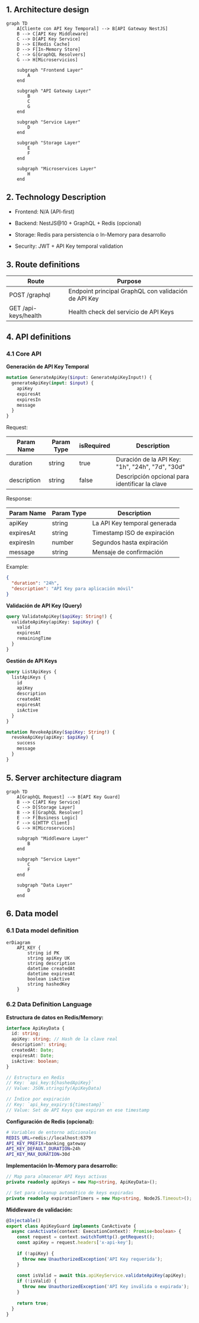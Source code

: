 ## 1. Architecture design

```mermaid
graph TD
    A[Cliente con API Key Temporal] --> B[API Gateway NestJS]
    B --> C[API Key Middleware]
    C --> D[API Key Service]
    D --> E[Redis Cache]
    D --> F[In-Memory Store]
    C --> G[GraphQL Resolvers]
    G --> H[Microservicios]
    
    subgraph "Frontend Layer"
        A
    end
    
    subgraph "API Gateway Layer"
        B
        C
        G
    end
    
    subgraph "Service Layer"
        D
    end
    
    subgraph "Storage Layer"
        E
        F
    end
    
    subgraph "Microservices Layer"
        H
    end
```

## 2. Technology Description

* Frontend: N/A (API-first)

* Backend: NestJS\@10 + GraphQL + Redis (opcional)

* Storage: Redis para persistencia o In-Memory para desarrollo

* Security: JWT + API Key temporal validation

## 3. Route definitions

| Route                | Purpose                                              |
| -------------------- | ---------------------------------------------------- |
| POST /graphql        | Endpoint principal GraphQL con validación de API Key |
| GET /api-keys/health | Health check del servicio de API Keys                |

## 4. API definitions

### 4.1 Core API

**Generación de API Key Temporal**

```graphql
mutation GenerateApiKey($input: GenerateApiKeyInput!) {
  generateApiKey(input: $input) {
    apiKey
    expiresAt
    expiresIn
    message
  }
}
```

Request:

| Param Name  | Param Type | isRequired | Description                                      |
| ----------- | ---------- | ---------- | ------------------------------------------------ |
| duration    | string     | true       | Duración de la API Key: "1h", "24h", "7d", "30d" |
| description | string     | false      | Descripción opcional para identificar la clave   |

Response:

| Param Name | Param Type | Description                  |
| ---------- | ---------- | ---------------------------- |
| apiKey     | string     | La API Key temporal generada |
| expiresAt  | string     | Timestamp ISO de expiración  |
| expiresIn  | number     | Segundos hasta expiración    |
| message    | string     | Mensaje de confirmación      |

Example:

```json
{
  "duration": "24h",
  "description": "API Key para aplicación móvil"
}
```

**Validación de API Key (Query)**

```graphql
query ValidateApiKey($apiKey: String!) {
  validateApiKey(apiKey: $apiKey) {
    valid
    expiresAt
    remainingTime
  }
}
```

**Gestión de API Keys**

```graphql
query ListApiKeys {
  listApiKeys {
    id
    apiKey
    description
    createdAt
    expiresAt
    isActive
  }
}

mutation RevokeApiKey($apiKey: String!) {
  revokeApiKey(apiKey: $apiKey) {
    success
    message
  }
}
```

## 5. Server architecture diagram

```mermaid
graph TD
    A[GraphQL Request] --> B[API Key Guard]
    B --> C[API Key Service]
    C --> D[Storage Layer]
    B --> E[GraphQL Resolver]
    E --> F[Business Logic]
    F --> G[HTTP Client]
    G --> H[Microservices]
    
    subgraph "Middleware Layer"
        B
    end
    
    subgraph "Service Layer"
        C
        F
    end
    
    subgraph "Data Layer"
        D
    end
```

## 6. Data model

### 6.1 Data model definition

```mermaid
erDiagram
    API_KEY {
        string id PK
        string apiKey UK
        string description
        datetime createdAt
        datetime expiresAt
        boolean isActive
        string hashedKey
    }
```

### 6.2 Data Definition Language

**Estructura de datos en Redis/Memory:**

```typescript
interface ApiKeyData {
  id: string;
  apiKey: string; // Hash de la clave real
  description?: string;
  createdAt: Date;
  expiresAt: Date;
  isActive: boolean;
}

// Estructura en Redis
// Key: `api_key:${hashedApiKey}`
// Value: JSON.stringify(ApiKeyData)

// Índice por expiración
// Key: `api_key_expiry:${timestamp}`
// Value: Set de API Keys que expiran en ese timestamp
```

**Configuración de Redis (opcional):**

```bash
# Variables de entorno adicionales
REDIS_URL=redis://localhost:6379
API_KEY_PREFIX=banking_gateway
API_KEY_DEFAULT_DURATION=24h
API_KEY_MAX_DURATION=30d
```

**Implementación In-Memory para desarrollo:**

```typescript
// Map para almacenar API Keys activas
private readonly apiKeys = new Map<string, ApiKeyData>();

// Set para cleanup automático de keys expiradas
private readonly expirationTimers = new Map<string, NodeJS.Timeout>();
```

**Middleware de validación:**

```typescript
@Injectable()
export class ApiKeyGuard implements CanActivate {
  async canActivate(context: ExecutionContext): Promise<boolean> {
    const request = context.switchToHttp().getRequest();
    const apiKey = request.headers['x-api-key'];
    
    if (!apiKey) {
      throw new UnauthorizedException('API Key requerida');
    }
    
    const isValid = await this.apiKeyService.validateApiKey(apiKey);
    if (!isValid) {
      throw new UnauthorizedException('API Key inválida o expirada');
    }
    
    return true;
  }
}
```

